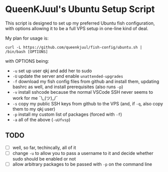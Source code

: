 # QueenKJuul's Ubuntu Setup Script

This script is designed to set up my preferred Ubuntu fish configuration, with options allowing it to be a full VPS setup in one-line kind of deal.

My plan for usage is:

    curl -L https://github.com/queenkjuul/fish-config/ubuntu.sh | /bin/bash [OPTIONS]

with OPTIONS being:

- `-u` set up user qkj and add her to sudo
- `-U` update the server and enable `unattended-upgrades`  
- `-f` download my fish config files from github and install them, updating bashrc as well, and install prerequisites (also runs `-p`)
- `-v` install sshcode because the normal VSCode SSH never seems to work for me ¯\\\_(ツ)_/¯
- `-s` copy my public SSH keys from github to the VPS (and, if `-q`, also copy them to my qkj user)
- `-p` install my custom list of packages (forced with `-f`)
- `-a` all of the above (`-uUfvsp`)

## TODO

- [ ] well, so far, techincally, all of it
- [ ] change `-u` to allow you to pass a username to it and decide whether sudo should be enabled or not
- [ ] allow arbitrary packages to be passed with `-p` on the command line